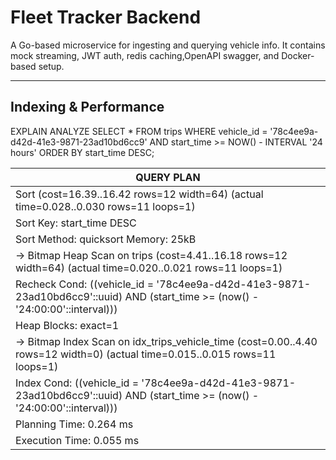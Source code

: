 # Fleet Tracker Backend

A Go-based microservice for ingesting and querying vehicle info.
It contains mock streaming, JWT auth, redis caching,OpenAPI swagger, and Docker-based setup.

---
## Indexing & Performance
EXPLAIN ANALYZE
SELECT *
FROM trips
WHERE vehicle_id = '78c4ee9a-d42d-41e3-9871-23ad10bd6cc9'
AND start_time >= NOW() - INTERVAL '24 hours'
ORDER BY start_time DESC;

|QUERY PLAN                                                                                                                                |
|------------------------------------------------------------------------------------------------------------------------------------------|
|Sort  (cost=16.39..16.42 rows=12 width=64) (actual time=0.028..0.030 rows=11 loops=1)                                                     |
|  Sort Key: start_time DESC                                                                                                               |
|  Sort Method: quicksort  Memory: 25kB                                                                                                    |
|  ->  Bitmap Heap Scan on trips  (cost=4.41..16.18 rows=12 width=64) (actual time=0.020..0.021 rows=11 loops=1)                           |
|        Recheck Cond: ((vehicle_id = '78c4ee9a-d42d-41e3-9871-23ad10bd6cc9'::uuid) AND (start_time >= (now() - '24:00:00'::interval)))    |
|        Heap Blocks: exact=1                                                                                                              |
|        ->  Bitmap Index Scan on idx_trips_vehicle_time  (cost=0.00..4.40 rows=12 width=0) (actual time=0.015..0.015 rows=11 loops=1)     |
|              Index Cond: ((vehicle_id = '78c4ee9a-d42d-41e3-9871-23ad10bd6cc9'::uuid) AND (start_time >= (now() - '24:00:00'::interval)))|
|Planning Time: 0.264 ms                                                                                                                   |
|Execution Time: 0.055 ms                                                                                                                  |



